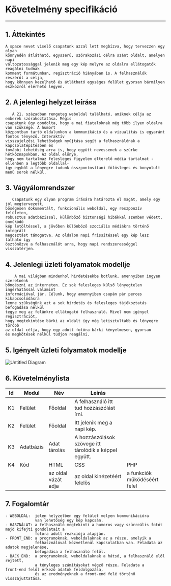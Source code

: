 # Követelmény specifikáció
____
## 1. Áttekintés
    A space nevet viselő csapatunk azzal lett megbízva, hogy tervezzen egy olyan
    könnyedén átlátható, egyszerű, szórakozási célra szánt oldalt, amelyen napi
    változatossággal jelenik meg egy kép melyre az oldalra ellátogatók reagálni tudnak
    komment formátumban, regisztráció hiányában is. A felhasználók részéről a célja, 
    hogy könnyen kezelhető és átlátható egységes felület gyorsan bármilyen
    eszközről elérhető legyen. 
    
  
## 2. A jelenlegi helyzet leírása
       A 21. században rengeteg weboldal található, amiknek célja az emberek szórakoztatása. Mégis
    csapatunk úgy gondolta, hogy a mai fiataloknak még több ilyen oldalra van szüksége. A humort
    központban tartó oldalunkon a kommunikáció és a vizualitás is egyaránt fontos tényező. Interaktív
    visszajelzési lehetőségek nyújtása segít a felhasználónak a kapcsolatépítésben és 
    további lehetőség arra is, hogy együtt nevessenek a szürke hétköznapokban. Az oldal előnye,
    hogy nem tartalmaz felesleges figyelem elterelő média tartalmat -ellenben a legtöbb oldallal-
    így egyből a lényegre tudunk összpontosítani fölösleges és bonyolult menü sorok nélkül.
  
  
## 3. Vágyálomrendszer
       Csapatunk egy olyan program írására határozta el magát, amely egy jól megtervezett,
    bőségesen dokumentált, funkcionális weboldal, egy reszponzív felületen,
    robusztus adatbázissal, különböző biztonsági hibákkal szemben védett, önműködő
    kép letöltéssel, a jövőben különböző szociális médiákra történő integrált
    megosztást támogatva. Az oldalon napi frissítéssel egy kép lesz látható így
    ösztönözve a felhasználót arra, hogy napi rendszerességgel visszatérjen.


## 4. Jelenlegi üzleti folyamatok modellje
        A mai világban mindenhol hirdetésekbe botlunk, amennyiben ingyen szeretnénk
    böngészni az interneten. Ez sok felesleges külső lényegtelen ingerhatással valamint
    információval jár. Célunk, hogy amennyiben csupán pár perces kikapcsolódásra
    lenne szükségünk azt a sok hirdetés és felesleges tájékoztatás befogadása nélkül
    tegye meg az felünkre ellátogató felhasználó. Mivel nem igényel regisztrációt,
    hogy megtekintése bárki az oldalt így még letisztultabb és lényegre törőbb
    az oldal célja, hogy egy adott fotóra bárki kényelmesen, gyorsan
    és megkötések nélkül tudjon reagálni.
  
  
## 5. Igényelt üzleti folyamatok modellje
    
![Untitled Diagram](https://user-images.githubusercontent.com/103049657/195434151-a9561ed3-3c02-471d-ae34-b77d9d497011.jpg)

  
## 6. Követelménylista
| Id | Modul | Név | Leírás |    |
| :---: | --- | --- | --- | --- |
| K1 | Felület | Főoldal | A felhasználó itt tud hozzászólást írni. |                            |
| K2 | Felület | Főoldal | Itt jelenik meg a napi kép. |                                         |
| K3 | Adatbázis | Adat tárolás | A hozzászólások szövege itt tárolódik a képpel együtt. |       |
| K4 | Kód  | HTML                |  CSS                         |  PHP                          |
|    |     | az oldal vázát adja | az oldal kinézetéért felelős | a funkciók működéséért felel  |


## 7. Fogalomtár
    - WEBOLDAL:  jelen helyzetben egy felület melyen kommunikációra
                 van lehetőség egy kép kapcsán. 
    - HASZNÁLAT: a felhasználó megtekinti a humoros vagy szürreális fotót majd kifejti gondolatait a
                 fotóra adott reakciója alapján.
    - FRONT_END: a programoknak, weboldalaknak az a része, amelyik a
                 felhasználóval közvetlenül kapcsolatban van. Feladata az adatok megjelenése,
                 befogadása a felhasználó felől.
    - BACK_END:  a programoknak, weboldalaknak a hátsó, a felhasználó elől rejtett,
                 a tényleges számításokat végző része. Feladata a front‑end felől érkező adatok feldolgozása,
                 és az eredményeknek a front‑end felé történő visszajuttatása.


